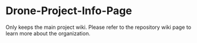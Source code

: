 # Drone-Project-Info-Page
Only keeps the main project wiki. Please refer to the repository wiki page to learn more about the organization.

